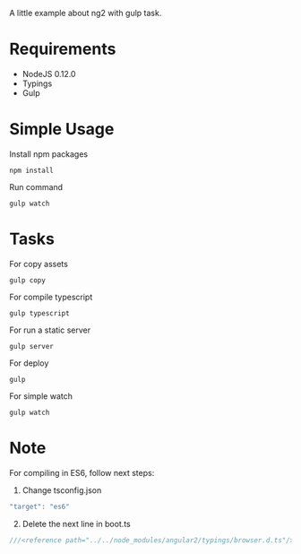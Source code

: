 A little example about ng2 with gulp task.

Requirements
====
* NodeJS 0.12.0
* Typings
* Gulp

Simple Usage
====

Install npm packages
```shell
npm install
```
Run command
```shell
gulp watch
```

Tasks
====
For copy assets
```shell
gulp copy
```

For compile typescript
```shell
gulp typescript
```

For run a static server
```shell
gulp server
```

For deploy
```shell
gulp
```

For simple watch
```shell
gulp watch
```

Note
====
For compiling in ES6, follow next steps:

1. Change tsconfig.json
```javascript
"target": "es6"
```
2. Delete the next line in boot.ts
```typescript
///<reference path="../../node_modules/angular2/typings/browser.d.ts"/>
```
